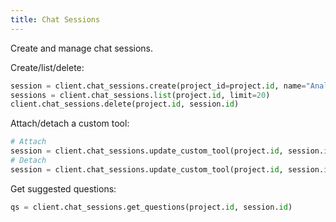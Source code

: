 ```yaml
---
title: Chat Sessions
---
```


Create and manage chat sessions.

Create/list/delete:
```python
session = client.chat_sessions.create(project_id=project.id, name="Analysis")
sessions = client.chat_sessions.list(project.id, limit=20)
client.chat_sessions.delete(project.id, session.id)
```

Attach/detach a custom tool:
```python
# Attach
session = client.chat_sessions.update_custom_tool(project.id, session.id, custom_tool_id="tool-123")
# Detach
session = client.chat_sessions.update_custom_tool(project.id, session.id, custom_tool_id=None)
```

Get suggested questions:
```python
qs = client.chat_sessions.get_questions(project.id, session.id)
```
